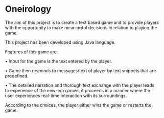 # Oneirology

The aim of this project is to create a text based game and to provide players with the opportunity to make meaningful decisions in relation to playing the game. 

This project has been developed using Java language. 

Features of this game are:

•	Input for the game is the text entered by the player.

•	Game then responds to messages/text of player by text snippets that are predefined.

•	The detailed narration and thorough text exchange with the player leads to experience of the new-era games, it proceeds in a manner where  the user  experiences real-time interaction with its surroundings.

According to the choices, the player either wins the game or restarts the game.
